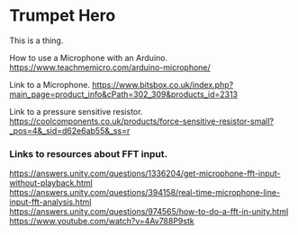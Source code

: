 # Trumpet Hero
This is a thing.

How to use a Microphone with an Arduino.
https://www.teachmemicro.com/arduino-microphone/

Link to a Microphone.
https://www.bitsbox.co.uk/index.php?main_page=product_info&cPath=302_309&products_id=2313

Link to a pressure sensitive resistor.
https://coolcomponents.co.uk/products/force-sensitive-resistor-small?_pos=4&_sid=d62e6ab55&_ss=r

### Links to resources about FFT input. 
https://answers.unity.com/questions/1336204/get-microphone-fft-input-without-playback.html \
https://answers.unity.com/questions/394158/real-time-microphone-line-input-fft-analysis.html \
https://answers.unity.com/questions/974565/how-to-do-a-fft-in-unity.html \
https://www.youtube.com/watch?v=4Av788P9stk
